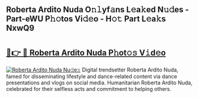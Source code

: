 ## Roberta Ardito Nuda O𝚗𝚕yf𝚊ns L𝚎a𝚔ed N𝚞𝚍es - Part-eWU P𝚑𝚘tos Vi𝚍𝚎o - H𝚘𝚝 Part L𝚎a𝚔s NxwQ9

# <h2><a href="http://kf7l4yi.oniu.top/?m=Roberta+Ardito+Nuda">🔗👉 🔴 Roberta Ardito Nuda P𝚑ot𝚘𝚜 V𝚒d𝚎o</a></h2>

[![Roberta Ardito Nuda Nu𝚍e𝚜](https://i.imgur.com/0qMVB7G.gif)](http://kf7l4yi.oniu.top/?m=Roberta+Ardito+Nuda)
Digital trendsetter Roberta Ardito Nuda, famed for disseminating lifestyle and dance-related content via dance presentations and vlogs on social media. Humanitarian Roberta Ardito Nuda, celebrated for their selfless acts and commitment to helping others.  
